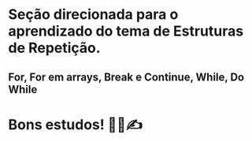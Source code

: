 # Seção direcionada para o aprendizado do tema de Estruturas de Repetição.

## For, For em arrays, Break e Continue, While, Do While

# Bons estudos! 👨‍💻✍